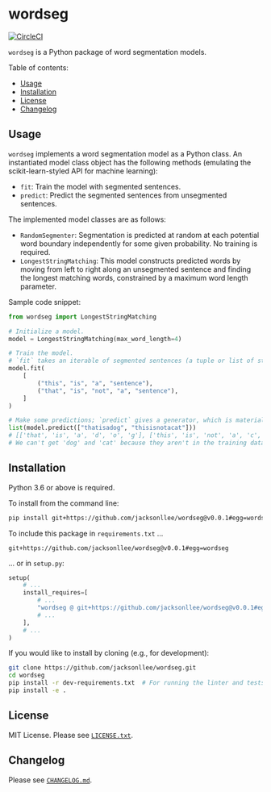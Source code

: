 # wordseg

[![CircleCI](https://circleci.com/gh/jacksonllee/wordseg/tree/main.svg?style=svg)](https://circleci.com/gh/jacksonllee/wordseg/tree/main)

`wordseg` is a Python package of word segmentation models.

Table of contents:

* [Usage](https://github.com/jacksonllee/wordseg#usage)
* [Installation](https://github.com/jacksonllee/wordseg#installation)
* [License](https://github.com/jacksonllee/wordseg#license)
* [Changelog](https://github.com/jacksonllee/wordseg#changelog)

## Usage

`wordseg` implements a word segmentation model as a Python class.
An instantiated model class object has the following methods
(emulating the scikit-learn-styled API for machine learning):

* `fit`: Train the model with segmented sentences.
* `predict`: Predict the segmented sentences from unsegmented sentences.

The implemented model classes are as follows:

* `RandomSegmenter`:
  Segmentation is predicted at random at each potential word
  boundary independently for some given probability. No training is required.
* `LongestStringMatching`: 
  This model constructs predicted words by moving
  from left to right along an unsegmented sentence and
  finding the longest matching words, constrained by a maximum word length parameter.

Sample code snippet:

```python
from wordseg import LongestStringMatching

# Initialize a model.
model = LongestStringMatching(max_word_length=4)

# Train the model.
# `fit` takes an iterable of segmented sentences (a tuple or list of strings).
model.fit(
    [
        ("this", "is", "a", "sentence"),
        ("that", "is", "not", "a", "sentence"),
    ]
)

# Make some predictions; `predict` gives a generator, which is materialized by list() here.
list(model.predict(["thatisadog", "thisisnotacat"]))
# [['that', 'is', 'a', 'd', 'o', 'g'], ['this', 'is', 'not', 'a', 'c', 'a', 't']]
# We can't get 'dog' and 'cat' because they aren't in the training data.
```

## Installation

Python 3.6 or above is required.

To install from the command line:

```bash
pip install git+https://github.com/jacksonllee/wordseg@v0.0.1#egg=wordseg
```

To include this package in `requirements.txt` ...

```
git+https://github.com/jacksonllee/wordseg@v0.0.1#egg=wordseg
```

... or in `setup.py`:

```python
setup(
    # ...
    install_requires=[
        # ...
        "wordseg @ git+https://github.com/jacksonllee/wordseg@v0.0.1#egg=wordseg",
        # ...
    ],
    # ...
)
```

If you would like to install by cloning (e.g., for development):

```bash
git clone https://github.com/jacksonllee/wordseg.git
cd wordseg
pip install -r dev-requirements.txt  # For running the linter and tests
pip install -e .
```

## License

MIT License. Please see [`LICENSE.txt`](LICENSE.txt).

## Changelog

Please see [`CHANGELOG.md`](CHANGELOG.md).
